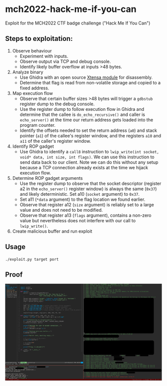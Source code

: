 # mch2022-hack-me-if-you-can
Exploit for the MCH2022 CTF badge challenge ("Hack Me If You Can")

## Steps to exploitation:
1. Observe behaviour
   - Experiment with inputs.
   - Observe output via TCP and debug console.
   - Identify likely buffer overflow at inputs >48 bytes.
2. Analyze binary
   - Use Ghidra with an open source [Xtensa module](https://github.com/yath/ghidra-xtensa) for disassembly.
   - Determine that flag is read from non-volatile storage and copied to a
     fixed address.
3. Map execution flow
   - Observe that certain buffer sizes >48 bytes will trigger a `gdbstub`
     register dump to the debug console.
   - Use the register dump to follow execution flow in Ghidra and determine
     that the callee is `do_echo_recursive()` and caller is `echo_server()` at the
     time our return address gets loaded into the program counter.
   - Identify the offsets needed to set the return address (`a0`) and stack
     pointer (`a1`) of the callee's register window, and the registers `a10`
     and `a11` of the caller's register window.
4. Identify ROP gadget
   - Use Ghidra to identify a `call8` instruction to 
     `lwip_write(int socket, void* data, int size, int flags)`. We can use this
     instruction to send data back to our client. Note we can do this without
     any setup because a TCP connection already exists at the time we hijack
     execution flow.
5. Determine ROP gadget arguments
   - Use the register dump to observe that the socket descriptor (register a2
     in the `echo_server()` register window) is always the same (`0x37`) and
     likely deterministic. Set a10 (`socket` argument) to `0x37`.
   - Set a11 (`*data` argument) to the flag location we found earlier.
   - Observe that register a12 (`size` argument) is reliably set to a large
     value and does not need to be modified.
   - Observe that register a13 (`flags` argument), contains a non-zero value
     but nevertheless does not interfere with our call to `lwip_write()`.
6. Create malicious buffer and run exploit

## Usage
`./exploit.py target port`

## Proof
![proof](proof.png)
